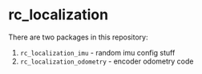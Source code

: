 # rc_localization

There are two packages in this repository:
1. `rc_localization_imu` - random imu config stuff
2. `rc_localization_odometry` - encoder odometry code
